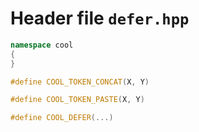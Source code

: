 ---
---

# Header file `defer.hpp`

``` cpp
namespace cool
{
}

#define COOL_TOKEN_CONCAT(X, Y)

#define COOL_TOKEN_PASTE(X, Y)

#define COOL_DEFER(...)
```
